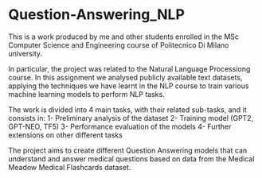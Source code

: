 # Question-Answering_NLP
This is a work produced by me and other students enrolled in the MSc Computer Science and Engineering course of Politecnico Di Milano university.

In particular, the project was related to the Natural Language Processiong course.
In this assignment we analysed publicly available text datasets, applying the techniques we have learnt in the NLP course to train various machine learning models to perform NLP tasks.

The work is divided into 4 main tasks, with their related sub-tasks, and it consists in:
1- Preliminary analysis of the dataset
2- Training model (GPT2, GPT-NEO, TF5)
3- Performance evaluation of the models
4- Further extensions on other different tasks

The project aims to create different Question Answering models that can understand and answer medical questions based on data from the Medical Meadow Medical Flashcards dataset. 

